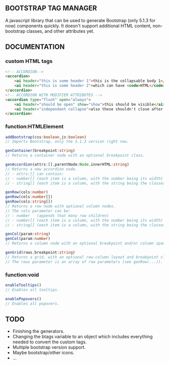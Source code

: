 ## BOOTSTRAP TAG MANAGER
A javascript library that can be used to generate Bootstrap (only 5.1.3 for now) components quickly. It doesn't support additional HTML content, non-bootstrap classes, and other attributes yet.

## DOCUMENTATION

### custom HTML tags
```html
<!-- ACCORDION-->
<accordion>
    <ai header="this is some header 1">this is the collapsable body 1</ai>
    <ai header="this is some header 2">which can have <code>HTML</code> in it</ai>
</accordion>
<!-- ACCORDION WITH MODIFIER ATTRIBUTES -->
<accordion type="flush" open="always">
    <ai header="should be open" show="show">this should be visible</ai>
    <ai header="independant collapse">also these shouldn't close after another <code>ai</code> (accordion item) is opened</ai>
</accordion>
```

### function:HTMLElement
```ts 
addBootstrap(css:boolean,js:boolean)
// Imports Bootstrap, only the 5.1.3 version right now.
```

```ts
genContainer(breakpoint:string)
// Returns a container node with an optional breakpoint class.
```

```ts
genAccordion(attrs:[],parentNode:Node,innerHTML:string)
// Returns a new accordion node.
// - attrs:[] can contain: 
// - number[] (each item is a column, with the number being its width)
// - string[] (each item is a column, with the string being the classes after row- in bootstrap).
```

```ts
genRow(cols:number)
genRow(cols:number[])
genRow(cols:string[])
// Returns a row node with optional column nodes.
// The cols parameter can be:
// - number   (appends that many row children)
// - number[] (each item is a column, with the number being its width)
// - string[] (each item is a column, with the string being the classes after row- in bootstrap).
```

```ts
genCol(param:string)
genCol(param:number)
// Returns a column node with an optional breakpoint and/or column span class from the parameter.
```

```ts
genGrid(rows,breakpoint:string)
// Returns a grid, with an optional row-column layout and breakpoint class.
// The rows parameter is an array of row parameters (see genRow(...)).
```

### function:void
```ts
enableTooltips()
// Enables all tooltips.
```

```ts
enablePopovers()
// Enables all popovers.
```

## TODO
* Finishing the generators.
* Changing the btags variable to an object which includes everything needed to convert the custom tags.
* Multiple bootstrap version support.
* Maybe bootstrap/other icons.
* ...
